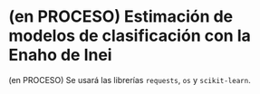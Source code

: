 # (en PROCESO) Estimación de modelos de clasificación con la Enaho de Inei
(en PROCESO) Se usará las librerías `requests`, `os` y `scikit-learn`.
